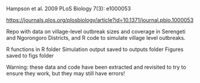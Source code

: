 Hampson et al. 2009 PLoS Biology 7(3): e1000053

https://journals.plos.org/plosbiology/article?id=10.1371/journal.pbio.1000053

Repo with data on village-level outbreak sizes and coverage in Serengeti and Ngorongoro Districts, and R code to simulate village level outbreaks.

R functions in R folder
Simulation output saved to outputs folder
Figures saved to figs folder

Warning: these data and code have been extracted and revisited to try to ensure they work, but they may still have errors!
